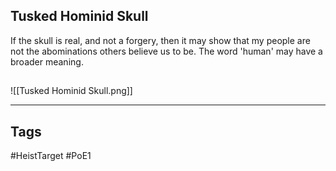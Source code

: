 ## Tusked Hominid Skull
If the skull is real, and not a forgery, then it may show that my people are not the
abominations others believe us to be. The word 'human' may have a broader meaning.
## 
![[Tusked Hominid Skull.png]]

---
## Tags
#HeistTarget
#PoE1 